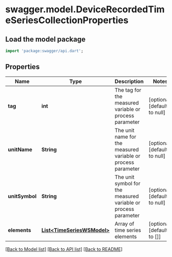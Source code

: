 # swagger.model.DeviceRecordedTimeSeriesCollectionProperties

## Load the model package
```dart
import 'package:swagger/api.dart';
```

## Properties
Name | Type | Description | Notes
------------ | ------------- | ------------- | -------------
**tag** | **int** | The tag for the measured variable or process parameter | [optional] [default to null]
**unitName** | **String** | The unit name for the measured variable or process parameter | [optional] [default to null]
**unitSymbol** | **String** | The unit symbol for the measured variable or process parameter | [optional] [default to null]
**elements** | [**List&lt;TimeSeriesWSModel&gt;**](TimeSeriesWSModel.md) | Array of time series elements | [optional] [default to []]

[[Back to Model list]](../README.md#documentation-for-models) [[Back to API list]](../README.md#documentation-for-api-endpoints) [[Back to README]](../README.md)

